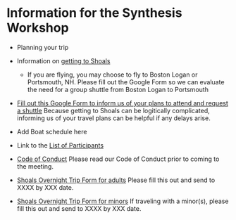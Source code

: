 # Information for the Synthesis Workshop

* Planning your trip
 * Information on [getting to Shoals](https://www.shoalsmarinelaboratory.org/getting-shoals)
   * If you are flying, you may choose to fly to Boston Logan or Portsmouth, NH. Please fill out the Google Form so we can evaluate the need for a group shuttle from Boston Logan to Portsmouth
 * [Fill out this Google Form to inform us of your plans to attend and request a shuttle](https://docs.google.com/forms/d/e/1FAIpQLSc94p1QnjrFbVjWTch454LbhIfDDplVDi7bE8UC8Emzep2WuQ/viewform) Because getting to Shoals can be logitically complicated, informing us of your travel plans can be helpful if any delays arise.
  * Add Boat schedule here

* Link to the [List of Participants](participant_list.csv)

* [Code of Conduct](code_conduct.md) Please read our Code of Conduct prior to coming to the meeting. 

* [Shoals Overnight Trip Form for adults](https://www.shoalsmarinelaboratory.org/sites/shoalsmarinelaboratory.org/files/media/pdf/VisitorForms/ada_sml2016_overnighter_forms_adult.pdf) Please fill this out and send to XXXX by XXX date.

* [Shoals Overnight Trip Form for minors](https://www.shoalsmarinelaboratory.org/sites/shoalsmarinelaboratory.org/files/media/pdf/VisitorForms/ada_sml2016_minors_overnighter_forms.pdf) If traveling with a minor(s), please fill this out and send to XXXX by XXX date.
